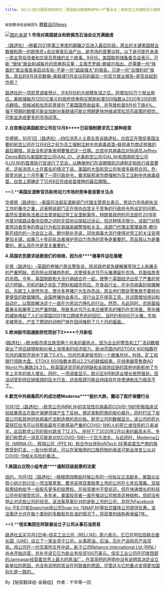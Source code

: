 ```yaml
---
title: 10/2/2021国际财经快讯：美国就业数据和OPEC+产量会议；美航空公司强制员工接种疫苗
---
```

`秘密翻译组金融团队` [轉載自GNews](https://gnews.org/zh-hans/1569175/)

![](https://assets.gnews.org/wp-content/uploads/2021/10/图片1-8.png)[图片来源](https://www.reuters.com/)
**1.****市场对****美国就业和欧佩克石油会议****充满疑****虑**

[（路透社）–随着2021年第三季度的颠簸之后进入最后阶段，周五的关键美国就业数据和周一的欧佩克+会议审查石油产出，是市场的首要议程。以下是可能在未来一周主导投资者和交易员思维的五个故事。9月份，美国联邦储备委员会表示，可能 “很快”就会削减每月的债券购买量；主席杰罗姆-鲍威尔指出，还需要一份“体面的”就业报告来启动车轮–不是一份“超级强大”的报告，只是一份“合理的好”报告。周五的9月非农数据–美联储11月会议前的最后一份官方就业报告–是否会起到作用？](https://www.oann.com/take-five-u-s-jobs-an-opec-oil-gathering/)

[路透社的一项民意调查预计，在8月份的大规模失误之后，将增加50万个就业岗位。美联储每月1200亿美元的政府债券购买帮助标普500指数从2020年3月的低点翻倍。但缩减和加息前景提升了美国国债收益率，并导致标普9月份下跌4%。强于预期的数据可能会加剧对美联储可能比预期更快地缩减宽松货币政策的担忧，可能会造成更多的市场动荡。](https://www.oann.com/take-five-u-s-jobs-an-opec-oil-gathering/)

**2.****白宫推动美国航空公司在****12****月****8****日前强制要求员工接种疫苗**

[华盛顿，10月1日（路透社）–四位消息人士周五告诉路透社，白宫正在敦促美国主要的航空公司在12月8日之前为员工强制注射中共病毒疫苗–联邦承包商这样做的最后期限，并且没有迹象表明要推迟这一日期。白宫中共病毒应对协调员Jeffrey Zients周四与美国航空公司(AAL.O)、达美航空公司(DAL.N)和西南航空公司(LUV.N)的首席执行官进行了交谈，以确保他们在该期限前迅速制定和执行疫苗要求，这些消息人士在匿名的情况下说。美国的大型航空公司有很多联邦合同。乔-拜登总统上个月签署了一项行政命令，要求联邦承包商强制为员工注射中共病毒疫苗，白宫上周确定了12月8日完成疫苗接种的最后期限。](https://www.reuters.com/business/aerospace-defense/exclusive-white-house-pressing-us-airlines-quickly-mandate-vaccines-2021-10-01/)

**3.****美国反垄断官员称劳动力市场的竞争是首要关注点**

[华盛顿（路透社）–美国司法部反垄断部门代理主管周五表示，劳动力市场是执法工作的重中之重，这表明该部门正在转向白宫关于竞争的行政命令所设定的问题。虽然反垄断执法者过去曾提起过劳工反垄断案件，特朗普政府的司法部在2018年也曾对铁路设备供应商之间的无偿协议提起过诉讼，但这种情况很少。该部门对损害劳动者竞争的商业行为和交易越来越警惕和关注，该部门代理主管理查德-鲍尔斯在纽约的一次会议上说。鲍尔斯补充说，冠状病毒大流行使得对劳工的关注变得更加关键。如果几十年前执法者保护劳动力市场的竞争是重要的，而且我认为是重要的，那么现在也是至关重要的。”](https://www.oann.com/u-s-antitrust-official-says-competition-in-labor-markets-a-top-concern/)

**4.****英国农民要求拯救我们的培根，因为****杀****猪事件迫在眉睫**

[伦敦（路透社）–英国的养猪户周五警告说，除非政府紧急缓解屠宰场工人和屠夫的严重短缺，否则将出现猪肉危机，这使得多达15万头猪滞留在农场，并面临昂贵的杀戮。今年，英国脱欧和大流行病结合在一起，使整个英国经济出现了严重的劳动力短缺，司机的缺乏扰乱了燃料和超市供应。在食品行业，在中共病毒封锁缓解后，东欧工人突然外流，使许多养猪户为生存而战，周五他们敦促零售商不要转向更便宜的欧盟猪肉。全国养猪协会表示，该行业正在提高工资，并试图增加培训和自动化，以帮助解决这个一直在为劳动力挣扎的行业。然而，与此同时，农民面临着屠夫和屠宰工的严重短缺，导致多达15万头本应被宰杀的猪仍在农场里。宰杀猪的威胁唤起了人们对英国2001年口蹄疫危机的回忆，当时约有600万头猪、牛和羊被宰杀，产生了燃烧的动物尸体在田间堆积了几个月的画面。](https://www.oann.com/buy-british-uk-pig-farmers-urge-retailers-to-shun-cheaper-eu-pork/)

**5.****欧洲股市因通胀担忧而创下****2****个月新低**

[(路透社）–欧洲股市周五跌至两个月来的最低点，因为企业的警告和工厂活动数据突出了供应链限制和价格上涨带来的经济阻力。欧洲范围内的STOXX 600指数在10月的疲软开局中下跌了0.4%，10月历来是股市的一个艰难月份，科技、矿工和银行领跌大盘。STOXX 600指数本周以2.2%的跌幅结束。在线电器零售商AO World Plc暴跌24.3%，称英国送货司机的短缺和全球供应链的其他中断影响了今年上半年的收入增长。同时，一项调查显示，欧元区9月制造业增长依然强劲，但活动受到供应链瓶颈的巨大打击，这些瓶颈可能会持续存在并使通胀压力居高不下。](https://www.oann.com/european-futures-fall-1-as-inflation-worries-sour-global-mood/)

**6.****默克****中共病毒****药片的成功使****Moderna****股价大跌，震动了医疗保健行业**

[10月1日（路透社）–默克公司(MRK.N)的实验性抗病毒药COVID-19的积极临床试验结果周五在医疗保健领域产生了反响，使这家制药商的股价飙升，同时打压了疫苗公司和其他冠状病毒疗法制造商的高价股。默克公司的数据显示，该公司的药片莫努匹拉韦可以将那些最有可能感染严重的COVID-19的人的死亡或住院的几率减半，此后默克公司的股价跳涨了12.3%，并创下了2020年2月以来的最高水平。专家们称赞这一消息可能是对抗COVID-19的一个巨大进步。与此同时，Moderna公司（MRNA.O）、辉瑞公司（PFE.N）和合作伙伴BioNTech SE等疫苗生产商的股票受到打击，一些分析师说，可以在家服用的口服药物的承诺可能会改变公众对COVID-19相关风险的看法。](https://www.reuters.com/business/healthcare-pharmaceuticals/merck-covid-19-pill-success-slams-moderna-shares-shakes-up-healthcare-sector-2021-10-01/)

**7.****美国众议院小组考****虑****遏制双级股票的法案**

[纽约，10月1日（路透社）–根据周四晚些时候公布的一份拟议立法副本，美国众议院小组计划讨论一项法案草案，要求采用双类股票上市的公司在七年后落幕。双层股票结构给予一些股东更多的投票权，在投资者中不受欢迎，但在快速增长的科技公司中却很受欢迎。多年来，美国投资者一直在推动公司放弃这种结构，但却没有停止对这些公司的投资。该法案草案针对的是新上市的公司，并将为Facebook Inc (FB.O)和Snapchat母公司Snap Inc (SNAP.N)等社交媒体公司提供优惠。该法案还允许在每个类别的多数股东批准的情况下，将双类别结构再保留7年。](https://www.reuters.com/business/us-house-panel-considers-bill-curbing-dual-class-stock-2021-10-01/)

**8.****信实集团在阿联酋设立子公司从事石油贸易**

[路透社孟买10月2日电–信实工业公司（RELI.NS）周六表示，它已在阿拉伯联合酋长国（UAE）设立了一家全资子公司，从事原油、石油、石化产品和农产品贸易。母公司在一份交易所文件中说，新子公司Reliance International Ltd (RINL)尚未开始运营，并补充说它已为新业务投资100万美元。信实工业公司在印度西部的Jamnagar经营着世界上最大的炼油厂，在其简短的声明中没有说明其决定设立新单位的原因，也没有说明将其设在阿联酋的原因，尽管这与它的重点变得更加国际化是一致的。](https://www.reuters.com/business/energy/reliance-sets-up-subsidiary-uae-trading-oil-2021-10-02/)

By【秘密翻译组-金融组】
作者：千年等一回
